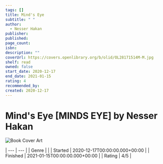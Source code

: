 ```yaml
---
tags: []
title: Mind's Eye
subtitle: " "
author:
  - Nesser Hakan
publisher: 
published: 
page_count: 
isbn: 
description: ""
coverUrl: https://covers.openlibrary.org/b/olid/OL28171514M-M.jpg
shelf: read
owned: false
start_date: 2020-12-17
end_date: 2021-01-15
rating: 4
recommended_by: 
created: 2020-12-17
---
```


# Mind's Eye [MINDS EYE] by Nesser Hakan

![Book Cover Art](https://covers.openlibrary.org/b/olid/OL28171514M-M.jpg)


| --- | --- |
| Genre |  |
| Started | 2020-12-17T00:00:00.000+00:00 |
| Finished | 2021-01-15T00:00:00.000+00:00 |
| Rating | 4/5 |

